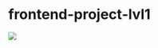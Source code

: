# frontend-project-lvl1

<a href="https://codeclimate.com/github/kseniya-shlagina/frontend-project-lvl1/maintainability"><img src="https://api.codeclimate.com/v1/badges/218681c7780d2721d291/maintainability" /></a>
